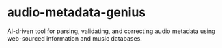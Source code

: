 # audio-metadata-genius
AI-driven tool for parsing, validating, and correcting audio metadata using web-sourced information and music databases.
